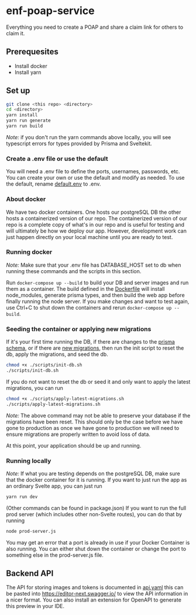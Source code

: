 # enf-poap-service

Everything you need to create a POAP and share a claim link for others to claim it.

## Prerequesites

-   Install docker
-   Install yarn

## Set up

```sh
git clone <this repo> <directory>
cd <directory>
yarn install
yarn run generate
yarn run build
```

_Note:_ if you don't run the yarn commands above locally, you will see typescript errors for types provided by Prisma and Sveltekit.

### Create a .env file or use the default

You will need a .env file to define the ports, usernames, passwords, etc. You can create your own or use the default and modify as needed. To use the default, rename [default.env](./default.env) to .env.

### About docker

We have two docker containers. One hosts our postgreSQL DB the other hosts a containerized version of our repo.
The containerized version of our repo is a complete copy of what's in our repo and is useful for testing and will ultimately be how we deploy our app. However, development work can just happen directly on your local machine until you are ready to test.

### Running docker
_Note:_ Make sure that your .env file has DATABASE_HOST set to db when running these commands and the scripts in this section.

Run ```docker-compose up --build``` to build your DB and server images and run them as a container. The build defined in the [Dockerfile](./Dockerfile) will install node_modules, generate prisma types, and then build the web app before finally running the node server. If you make changes and want to test again, use Ctrl+C to shut down the containers and rerun ```docker-compose up --build```.

### Seeding the container or applying new migrations

If it's your first time running the DB, if there are changes to the [prisma schema](./prisma/schema.prisma), or if there are [new migrations](./prisma/migrations/), then run the init script to reset the db, apply the migrations, and seed the db.

```sh
chmod +x ./scripts/init-db.sh
./scripts/init-db.sh
```

If you do not want to reset the db or seed it and only want to apply the latest migrations, you can run

```sh
chmod +x ./scripts/apply-latest-migrations.sh
./scripts/apply-latest-migrations.sh
```

_Note:_ The above command may not be able to preserve your database if the migrations have been reset. This should only be the case before we have gone to production as once we have gone to production we will need to ensure migrations are properly written to avoid loss of data.

At this point, your application should be up and running.

### Running locally

_Note:_ If what you are testing depends on the postgreSQL DB, make sure that the docker container for it is running.
If you want to just run the app as an ordinary Svelte app, you can just run

```sh
yarn run dev
```

(Other commands can be found in package.json)
If you want to run the full prod server (which includes other non-Svelte routes), you can do that by running

```sh
node prod-server.js
```

You may get an error that a port is already in use if your Docker Container is also running. You can either shut down the container or change the port to something else in the prod-server.js file.

## Backend API

The API for storing images and tokens is documented in [api.yaml](./docs/api.yaml) this can be pasted into https://editor-next.swagger.io/ to view the API information in a nicer format. You can also install an extension for OpenAPI to generate this preview in your IDE.
